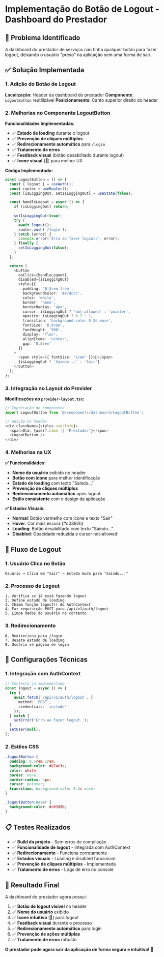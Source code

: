 # Implementação do Botão de Logout - Dashboard do Prestador

## 🚨 **Problema Identificado**

A dashboard do prestador de serviços não tinha qualquer botão para fazer logout, deixando o usuário "preso" na aplicação sem uma forma de sair.

## ✅ **Solução Implementada**

### **1. Adição do Botão de Logout**

**Localização**: Header da dashboard do prestador
**Componente**: `LogoutButton` reutilizável
**Posicionamento**: Canto superior direito do header

### **2. Melhorias no Componente LogoutButton**

**Funcionalidades Implementadas:**
- ✅ **Estado de loading** durante o logout
- ✅ **Prevenção de cliques múltiplos**
- ✅ **Redirecionamento automático** para `/login`
- ✅ **Tratamento de erros**
- ✅ **Feedback visual** (botão desabilitado durante logout)
- ✅ **Ícone visual** (🚪) para melhor UX

**Código Implementado:**
```typescript
const LogoutButton = () => {
  const { logout } = useAuth();
  const router = useRouter();
  const [isLoggingOut, setIsLoggingOut] = useState(false);

  const handleLogout = async () => {
    if (isLoggingOut) return;
    
    setIsLoggingOut(true);
    try {
      await logout();
      router.push('/login');
    } catch (error) {
      console.error('Erro ao fazer logout:', error);
    } finally {
      setIsLoggingOut(false);
    }
  };

  return (
    <button 
      onClick={handleLogout}
      disabled={isLoggingOut}
      style={{
        padding: '0.5rem 1rem',
        backgroundColor: '#e74c3c',
        color: 'white',
        border: 'none',
        borderRadius: '4px',
        cursor: isLoggingOut ? 'not-allowed' : 'pointer',
        opacity: isLoggingOut ? 0.7 : 1,
        transition: 'background-color 0.3s ease',
        fontSize: '0.9rem',
        fontWeight: '500',
        display: 'flex',
        alignItems: 'center',
        gap: '0.5rem'
      }}
    >
      <span style={{ fontSize: '1rem' }}>🚪</span>
      {isLoggingOut ? 'Saindo...' : 'Sair'}
    </button>
  );
};
```

### **3. Integração no Layout do Provider**

**Modificações no `provider-layout.tsx`:**
```typescript
// Importação do componente
import LogoutButton from '@/components/dashboard/LogoutButton';

// Adição no header
<div className={styles.userInfo}>
  <span>Olá, {user?.name || 'Prestador'}</span>
  <LogoutButton />
</div>
```

### **4. Melhorias na UX**

**✅ Funcionalidades:**
- **Nome do usuário** exibido no header
- **Botão com ícone** para melhor identificação
- **Estado de loading** com texto "Saindo..."
- **Prevenção de cliques múltiplos**
- **Redirecionamento automático** após logout
- **Estilo consistente** com o design da aplicação

**✅ Estados Visuais:**
- **Normal**: Botão vermelho com ícone e texto "Sair"
- **Hover**: Cor mais escura (#c0392b)
- **Loading**: Botão desabilitado com texto "Saindo..."
- **Disabled**: Opacidade reduzida e cursor not-allowed

## 🎯 **Fluxo de Logout**

### **1. Usuário Clica no Botão**
```
Usuário → Clica em "Sair" → Estado muda para "Saindo..."
```

### **2. Processo de Logout**
```
1. Verifica se já está fazendo logout
2. Define estado de loading
3. Chama função logout() do AuthContext
4. Faz requisição POST para /api/v1/auth/logout
5. Limpa dados do usuário no contexto
```

### **3. Redirecionamento**
```
6. Redireciona para /login
7. Reseta estado de loading
8. Usuário vê página de login
```

## 🔧 **Configurações Técnicas**

### **1. Integração com AuthContext**
```typescript
// Contexto já implementado
const logout = async () => {
  try {
    await fetch(`/api/v1/auth/logout`, { 
      method: 'POST', 
      credentials: 'include' 
    });
  } catch {
    setError('Erro ao fazer logout.');
  }
  setUser(null);
};
```

### **2. Estilos CSS**
```css
.logoutButton {
  padding: 0.5rem 1rem;
  background-color: #e74c3c;
  color: white;
  border: none;
  border-radius: 4px;
  cursor: pointer;
  transition: background-color 0.3s ease;
}

.logoutButton:hover {
  background-color: #c0392b;
}
```

## 📋 **Testes Realizados**

- ✅ **Build do projeto** - Sem erros de compilação
- ✅ **Funcionalidade de logout** - Integrada com AuthContext
- ✅ **Redirecionamento** - Funciona corretamente
- ✅ **Estados visuais** - Loading e disabled funcionam
- ✅ **Prevenção de cliques múltiplos** - Implementada
- ✅ **Tratamento de erros** - Logs de erro no console

## 🚀 **Resultado Final**

A dashboard do prestador agora possui:

1. ✅ **Botão de logout visível** no header
2. ✅ **Nome do usuário** exibido
3. ✅ **Ícone intuitivo** (🚪) para logout
4. ✅ **Feedback visual** durante o processo
5. ✅ **Redirecionamento automático** para login
6. ✅ **Prevenção de ações múltiplas**
7. ✅ **Tratamento de erros** robusto

**O prestador pode agora sair da aplicação de forma segura e intuitiva!** 🎉 